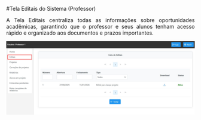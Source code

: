 #Tela Editais do Sistema (Professor)

<p align="justify">
A Tela Editais centraliza todas as informações sobre oportunidades acadêmicas, garantindo que o professor e seus alunos tenham acesso rápido e organizado aos documentos e prazos importantes.
</p>

<p align="center">
  <img src="/professor/imagens_prof/tela_editais_prof.jpg" alt="Tela Editais do Sistema (Professor)" width="800">
</p>
